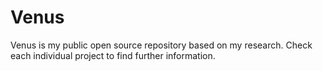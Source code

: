 # Venus
Venus is my public open source repository based on my research. Check each individual project to find further information.
